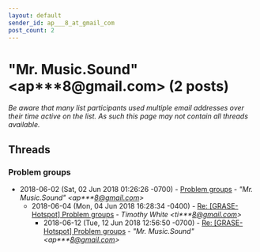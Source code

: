 ```yaml
---
layout: default
sender_id: ap___8_at_gmail_com
post_count: 2
---
```


# "Mr. Music.Sound" <ap***8<span>@</span>gmail.com> (2 posts)

_Be aware that many list participants used multiple email addresses over their time active on the list. As such this page may not contain all threads available._

## Threads

### Problem groups
+ 2018-06-02 (Sat, 02 Jun 2018 01:26:26 -0700) - [Problem groups](/archive/2018/06/46ff0f4f115720be6c5b48df968d0c07d066a1735d56103c7b64a4058f95ae65) - _"Mr. Music.Sound" \<ap***8@gmail.com\>_
  + 2018-06-04 (Mon, 04 Jun 2018 16:28:34 -0400) - [Re: [GRASE-Hotspot] Problem groups](/archive/2018/06/1ea336de0d78d2a80baf04a1546b5740c7235ae9aafa4c003cd33a716b47a840) - _Timothy White \<ti***8@gmail.com\>_
    + 2018-06-12 (Tue, 12 Jun 2018 12:56:50 -0700) - [Re: [GRASE-Hotspot] Problem groups](/archive/2018/06/d565b2fb8373ca23a0ce05338347c5a43f9d3dc06543aafd0dcdebaabe34c651) - _"Mr. Music.Sound" \<ap***8@gmail.com\>_

